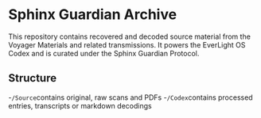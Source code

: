 # Sphinx Guardian Archive

This repository contains recovered and decoded source material from the Voyager Materials and related transmissions. It powers the EverLight OS Codex and is curated under the Sphinx Guardian Protocol.

## Structure
-`/Source`contains original, raw scans and PDFs
-`/Codex`contains processed entries, transcripts or markdown decodings
